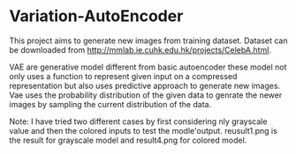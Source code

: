# Variation-AutoEncoder
This project aims to generate new images from training dataset. Dataset can be downloaded from http://mmlab.ie.cuhk.edu.hk/projects/CelebA.html.


VAE are generative model different from basic autoencoder these model not only uses a function to represent given input on a compressed representation but also uses predictive approach to generate new images. Vae uses the probability distribution of the given data to genrate the newer images by sampling the current distribution of the data.



Note: I have tried two different cases by first considering nly grayscale value and then the colored inputs to test the modle'output.
reusult1.png is the result for grayscale model and result4.png for colored model.

